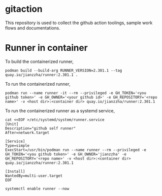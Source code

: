 # gitaction

This repository is used to collect the github action toolings, sample work flows and documentations.

# Runner in container

To build the containerized runner,
```
podman build --build-arg RUNNER_VERSION=2.301.1 --tag quay.io/jianzzha/runner:2.301.1 .
```

To run the containerized runner,
```
podman run --name runner -it --rm --privileged -e GH_TOKEN='<you github token>' -e GH_OWNER='<your github id>' -e GH_REPOSITORY='<repo name>' -v <host dir>:<container dir> quay.io/jianzzha/runner:2.301.1
```

To run the containerized runner as a systemd service,
```
cat <<EOF >/etc/systemd/system/runner.service
[Unit]
Description="github self runner"
After=network.target

[Service]
Type=simple
ExecStart=/usr/bin/podman run --name runner --rm --privileged -e GH_TOKEN='<you github token>' -e GH_OWNER='jianzzha' -e GH_REPOSITORY='<repo name>' -v <host dir>:<container dir> quay.io/jianzzha/runner:2.301.1

[Install]
WantedBy=multi-user.target
EOF

systemctl enable runner --now
```




